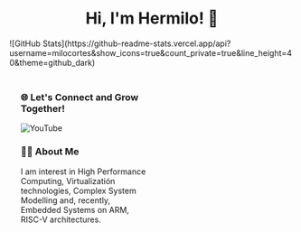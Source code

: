 <h1 align="center">Hi, I'm Hermilo! 👋 </h1>
![GitHub Stats](https://github-readme-stats.vercel.app/api?username=milocortes&show_icons=true&count_private=true&line_height=40&theme=github_dark)
<div style="display: flex; justify-content: space-between; align-items: flex-start; margin-top: 20px;">

  <div style="flex: 1; max-width: 45%; text-align: left; margin-left: 20px;">
        <h3>🌐 Let's Connect and Grow Together!</h3>
        <p>
            <a href="https://www.youtube.com/@hermilocortes1197" target="_blank" style="text-decoration: none;">
                <img src="https://img.shields.io/badge/YouTube-Subscribe-red" alt="YouTube">
            </a>
        </p>
                
  <h3>🧑‍💻 About Me</h3>
        <p>
            I am interest in High Performance Computing, Virtualizatión technologies, Complex System Modelling and, recently, Embedded Systems on ARM, RISC-V architectures. 
        </p>

</div>
